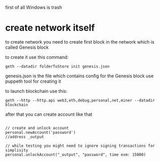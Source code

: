 first of all Windows is trash


# create network itself
to create network you need to create first block in the network which is called Genesis block

to create it use this command: 

```
geth --datadir folderToStore init genesis.json
```

genesis.json is the file which contains config for the Genesis block
use puppeth tool for creating it


to launch blockchain use this:

```
geth --http --http.api web3,eth,debug,personal,net,miner --datadir blockchain
```

after that you can create account like that 

```

// create and unlock account
personal.newAccount('password')
//address _output

// while testing you might need to ignore signing transactions for simplisity
personal.unlockAccount("_output", "password", time exm: 15000)

```